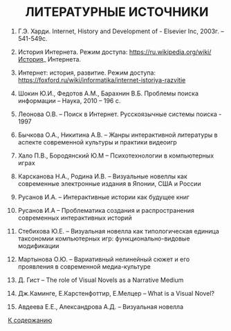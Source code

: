 <h1 align="center">ЛИТЕРАТУРНЫЕ ИСТОЧНИКИ</h1>

1. Г.Э. Харди. Internet, History and Development of - Elsevier Inc, 2003г. – 541-549с.<br>

2. История Интернета. Режим доступа: https://ru.wikipedia.org/wiki/История_ Интернета.<br>

3. Интернет: история, развитие. Режим доступа: https://foxford.ru/wiki/informatika/internet-istoriya-razvitie<br>

4. Шокин Ю.И., Федотов А.М., Барахнин В.Б. Проблемы поиска информации – Наука, 2010 – 196 с.<br>

5. Леонова О.В. – Поиск в Интернет. Русскоязычные системы поиска - 1997<br>

6. Бычкова О.А., Никитина А.В. – Жанры интерактивной литературы в аспекте современной культуры и практики видеоигр<br>

7. Хало П.В., Бородянский Ю.М – Психотехнологии в компьютерных играх<br>

8. Карсканова Н.А., Родина И.В. – Визуальные новеллы как современные электронные издания в Японии, США и России<br>

9. Русанов И.А. – Интерактивные истории как будущее книг<br>

10. Русанов И.А – Проблематика создания и распространения современных интерактивных историй<br>

11. Стебихова Ю.Е. – Визуальная новелла как типологическая единица таксономии компьютерных игр: функционально-видовые модификации<br>

12. Мартынова О.Ю. – Вариативный нелинейный сюжет и его проявления в современной медиа-культуре<br>

13. Д. Гист – The role of Visual Novels as a Narrative Medium<br>

14. Дж.Каминге, Е.Карстенфоттир, Е.Мелцер  – What is a Visual Novel?<br>

15. Авдеева Е.Е., Александрова А.Д. – Визуальная новелла<br>

<a href="https://github.com/Warzaria/one/blob/e09c53ddc419fa8fe805245b9fdbb19ac67825ca/README.md"> К содержанию </a>
